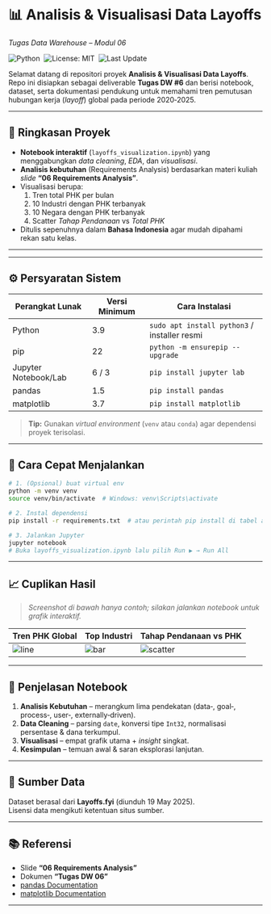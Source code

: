 # 📊 Analisis & Visualisasi Data **Layoffs**  
*Tugas Data Warehouse – Modul 06*

![Python](https://img.shields.io/badge/python-3.9%2B-blue?logo=python&logoColor=white) 
![License: MIT](https://img.shields.io/badge/License-MIT-green.svg) 
![Last Update](https://img.shields.io/badge/Last_Update-2025-05-19-orange)

Selamat datang di repositori proyek **Analisis & Visualisasi Data Layoffs**.  
Repo ini disiapkan sebagai deliverable **Tugas DW #6** dan berisi notebook, dataset, serta dokumentasi pendukung untuk memahami tren pemutusan hubungan kerja (_layoff_) global pada periode 2020‑2025.

---

## 🚀 Ringkasan Proyek
- **Notebook interaktif** (`layoffs_visualization.ipynb`) yang menggabungkan *data cleaning*, *EDA*, dan *visualisasi*.
- **Analisis kebutuhan** (Requirements Analysis) berdasarkan materi kuliah *slide* **“06 Requirements Analysis”**.
- Visualisasi berupa:
  1. Tren total PHK per bulan  
  2. 10 Industri dengan PHK terbanyak  
  3. 10 Negara dengan PHK terbanyak  
  4. Scatter *Tahap Pendanaan* vs *Total PHK*
- Ditulis sepenuhnya dalam **Bahasa Indonesia** agar mudah dipahami rekan satu kelas.

---

---

## ⚙️ Persyaratan Sistem
| Perangkat Lunak | Versi Minimum | Cara Instalasi |
|-----------------|---------------|----------------|
| Python | 3.9 | <code>sudo apt install python3</code> / installer resmi |
| pip | 22 | <code>python -m ensurepip --upgrade</code> |
| Jupyter Notebook/Lab | 6 / 3 | <code>pip install jupyter&nbsp;lab</code> |
| pandas | 1.5 | <code>pip install pandas</code> |
| matplotlib | 3.7 | <code>pip install matplotlib</code> |

> **Tip:** Gunakan *virtual environment* (`venv` atau `conda`) agar dependensi proyek terisolasi.

---

## 🔧 Cara Cepat Menjalankan
```bash
# 1. (Opsional) buat virtual env
python -m venv venv
source venv/bin/activate  # Windows: venv\Scripts\activate

# 2. Instal dependensi
pip install -r requirements.txt  # atau perintah pip install di tabel atas

# 3. Jalankan Jupyter
jupyter notebook
# Buka layoffs_visualization.ipynb lalu pilih Run ▶️ → Run All
```

---

## 📈 Cuplikan Hasil
> _Screenshot di bawah hanya contoh; silakan jalankan notebook untuk grafik interaktif._

| Tren PHK Global | Top Industri | Tahap Pendanaan vs PHK |
|---|---|---|
| ![line](https://placehold.co/250x140?text=Line+Chart) | ![bar](https://placehold.co/250x140?text=Bar+Chart) | ![scatter](https://placehold.co/250x140?text=Scatter) |

---

## 📝 Penjelasan Notebook
1. **Analisis Kebutuhan** – merangkum lima pendekatan (data‑, goal‑, process‑, user‑, externally‑driven).  
2. **Data Cleaning** – parsing `date`, konversi tipe `Int32`, normalisasi persentase & dana terkumpul.  
3. **Visualisasi** – empat grafik utama + *insight* singkat.  
4. **Kesimpulan** – temuan awal & saran eksplorasi lanjutan.

---

## 💾 Sumber Data
Dataset berasal dari **Layoffs.fyi** (diunduh 19 May 2025).  
Lisensi data mengikuti ketentuan situs sumber.

---

## 📚 Referensi
- Slide **“06 Requirements Analysis”**  
- Dokumen **“Tugas DW 06”**  
- [pandas Documentation](https://pandas.pydata.org/docs/)  
- [matplotlib Documentation](https://matplotlib.org/stable/index.html)

---



